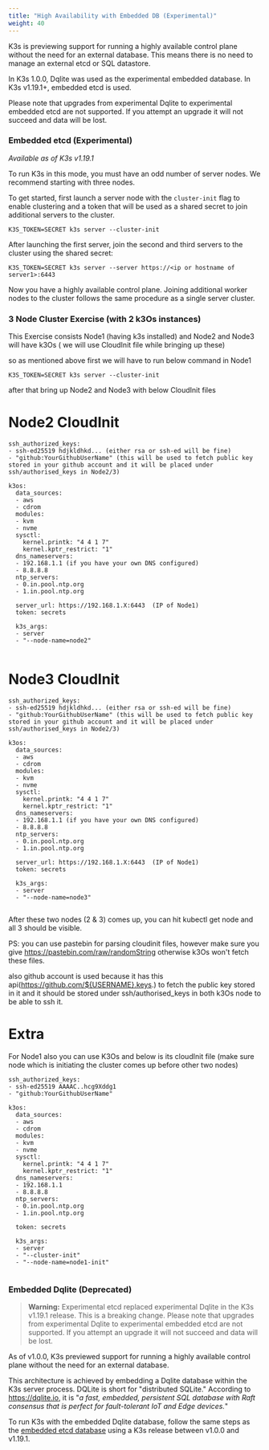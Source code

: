 ```yaml
---
title: "High Availability with Embedded DB (Experimental)"
weight: 40
---
```


K3s is previewing support for running a highly available control plane without the need for an external database. This means there is no need to manage an external etcd or SQL datastore.

In K3s 1.0.0, Dqlite was used as the experimental embedded database. In K3s v1.19.1+, embedded etcd is used.

Please note that upgrades from experimental Dqlite to experimental embedded etcd are not supported. If you attempt an upgrade it will not succeed and data will be lost.

### Embedded etcd (Experimental)

_Available as of K3s v1.19.1_

To run K3s in this mode, you must have an odd number of server nodes. We recommend starting with three nodes.

To get started, first launch a server node with the `cluster-init` flag to enable clustering and a token that will be used as a shared secret to join additional servers to the cluster.
```
K3S_TOKEN=SECRET k3s server --cluster-init
```

After launching the first server, join the second and third servers to the cluster using the shared secret:
```
K3S_TOKEN=SECRET k3s server --server https://<ip or hostname of server1>:6443
```

Now you have a highly available control plane. Joining additional worker nodes to the cluster follows the same procedure as a single server cluster.

### 3 Node Cluster Exercise (with 2 k3Os instances)

This Exercise consists Node1 (having k3s installed) and Node2 and Node3 will have k3Os ( we will use CloudInit file while bringing up these)

so as mentioned above first we will have to run below command in Node1

```
K3S_TOKEN=SECRET k3s server --cluster-init
```

after that bring up Node2 and Node3 with below CloudInit files

# Node2 CloudInit

```
ssh_authorized_keys:
- ssh-ed25519 hdjkldhkd... (either rsa or ssh-ed will be fine)
- "github:YourGithubUserName" (this will be used to fetch public key stored in your github account and it will be placed under ssh/authorised_keys in Node2/3)

k3os:
  data_sources:
  - aws
  - cdrom
  modules:
  - kvm
  - nvme
  sysctl:
    kernel.printk: "4 4 1 7"
    kernel.kptr_restrict: "1"
  dns_nameservers:
  - 192.168.1.1 (if you have your own DNS configured)
  - 8.8.8.8
  ntp_servers:
  - 0.in.pool.ntp.org
  - 1.in.pool.ntp.org

  server_url: https://192.168.1.X:6443  (IP of Node1)
  token: secrets
 
  k3s_args:
  - server
  - "--node-name=node2"
 
```

# Node3 CloudInit

```
ssh_authorized_keys:
- ssh-ed25519 hdjkldhkd... (either rsa or ssh-ed will be fine)
- "github:YourGithubUserName" (this will be used to fetch public key stored in your github account and it will be placed under ssh/authorised_keys in Node2/3)

k3os:
  data_sources:
  - aws
  - cdrom
  modules:
  - kvm
  - nvme
  sysctl:
    kernel.printk: "4 4 1 7"
    kernel.kptr_restrict: "1"
  dns_nameservers:
  - 192.168.1.1 (if you have your own DNS configured)
  - 8.8.8.8
  ntp_servers:
  - 0.in.pool.ntp.org
  - 1.in.pool.ntp.org

  server_url: https://192.168.1.X:6443  (IP of Node1)
  token: secrets
 
  k3s_args:
  - server
  - "--node-name=node3"
 
```


After these two nodes (2 & 3) comes up, you can hit kubectl get node and all 3 should be visible.

PS: you can use pastebin for parsing cloudinit files, however make sure you give https://pastebin.com/raw/randomString otherwise k3Os won't fetch these files.

also github account is used because it has this api(https://github.com/${USERNAME}.keys.) to fetch the public key stored in it and it should be stored under ssh/authorised_keys in both k3Os node to be able to ssh it.



# Extra

For Node1 also you can use K3Os and below is its cloudInit file (make sure node which is initiating the cluster comes up before other two nodes)

```
ssh_authorized_keys:
- ssh-ed25519 AAAAC..hcg9Xddg1 
- "github:YourGithubUserName"

k3os:
  data_sources:
  - aws
  - cdrom
  modules:
  - kvm
  - nvme
  sysctl:
    kernel.printk: "4 4 1 7"
    kernel.kptr_restrict: "1"
  dns_nameservers:
  - 192.168.1.1
  - 8.8.8.8
  ntp_servers:
  - 0.in.pool.ntp.org
  - 1.in.pool.ntp.org

  token: secrets
 
  k3s_args:
  - server
  - "--cluster-init"
  - "--node-name=node1-init"
 
  ```




### Embedded Dqlite (Deprecated)

> **Warning:** Experimental etcd replaced experimental Dqlite in the K3s v1.19.1 release. This is a breaking change. Please note that upgrades from experimental Dqlite to experimental embedded etcd are not supported. If you attempt an upgrade it will not succeed and data will be lost.

As of v1.0.0, K3s previewed support for running a highly available control plane without the need for an external database.

This architecture is achieved by embedding a Dqlite database within the K3s server process. DQLite is short for "distributed SQLite." According to https://dqlite.io, it is "*a fast, embedded, persistent SQL database with Raft consensus that is perfect for fault-tolerant IoT and Edge devices.*"

To run K3s with the embedded Dqlite database, follow the same steps as the [embedded etcd database](#embedded-etcd-experimental) using a K3s release between v1.0.0 and v1.19.1.
